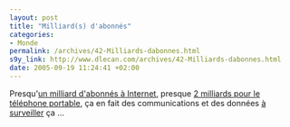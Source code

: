 ```yaml
--- 
layout: post
title: "Milliard(s) d'abonnés"
categories: 
- Monde
permalink: /archives/42-Milliards-dabonnes.html
s9y_link: http://www.dlecan.com/archives/42-Milliards-dabonnes.html
date: 2005-09-19 11:24:41 +02:00
---
```

Presqu'<a href="http://www.journaldunet.com/cc/01_internautes/inter_nbr_mde.shtml">un milliard d'abonnés à Internet</a>, presque <a href="http://www.neteco.com/article_20050919102815_.html">2 milliards pour le téléphone portable</a>, ça en fait des communications et des données <a href="http://www.cite-sciences.fr/webmag/mai/webmagazine/reperes/pages/repe05.htm">à surveiller</a> ça ...

